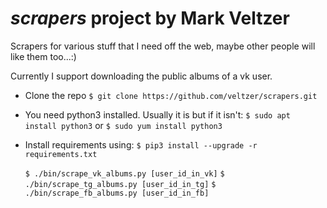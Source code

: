 # *scrapers* project by Mark Veltzer


Scrapers for various stuff that I need off the web, maybe other people will like them too...:)

Currently I support downloading the public albums of a vk user.


* Clone the repo
  `$ git clone https://github.com/veltzer/scrapers.git`
* You need python3 installed. Usually it is but if it isn't:
  `$ sudo apt install python3`
  or
  `$ sudo yum install python3`
* Install requirements using:
  `$ pip3 install --upgrade -r requirements.txt`


  `$ ./bin/scrape_vk_albums.py [user_id_in_vk]`
  `$ ./bin/scrape_tg_albums.py [user_id_in_tg]`
  `$ ./bin/scrape_fb_albums.py [user_id_in_fb]`
